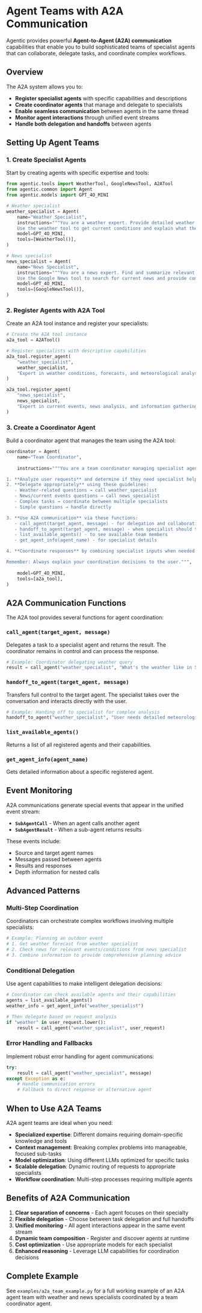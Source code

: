 # Agent Teams with A2A Communication

Agentic provides powerful **Agent-to-Agent (A2A) communication** capabilities that enable you to build sophisticated teams of specialist agents that can collaborate, delegate tasks, and coordinate complex workflows.

## Overview

The A2A system allows you to:
- **Register specialist agents** with specific capabilities and descriptions
- **Create coordinator agents** that manage and delegate to specialists
- **Enable seamless communication** between agents in the same thread
- **Monitor agent interactions** through unified event streams
- **Handle both delegation and handoffs** between agents

## Setting Up Agent Teams

### 1. Create Specialist Agents

Start by creating agents with specific expertise and tools:

```python
from agentic.tools import WeatherTool, GoogleNewsTool, A2ATool
from agentic.common import Agent
from agentic.models import GPT_4O_MINI

# Weather specialist
weather_specialist = Agent(
    name="Weather Specialist",
    instructions="""You are a weather expert. Provide detailed weather information and forecasts.
    Use the weather tool to get current conditions and explain what they mean for the user.""",
    model=GPT_4O_MINI,
    tools=[WeatherTool()],
)

# News specialist
news_specialist = Agent(
    name="News Specialist", 
    instructions="""You are a news expert. Find and summarize relevant news articles.
    Use the Google News tool to search for current news and provide comprehensive summaries.""",
    model=GPT_4O_MINI,
    tools=[GoogleNewsTool()],
)
```

### 2. Register Agents with A2A Tool

Create an A2A tool instance and register your specialists:

```python
# Create the A2A tool instance
a2a_tool = A2ATool()

# Register specialists with descriptive capabilities
a2a_tool.register_agent(
    "weather_specialist", 
    weather_specialist,
    "Expert in weather conditions, forecasts, and meteorological analysis"
)

a2a_tool.register_agent(
    "news_specialist",
    news_specialist, 
    "Expert in current events, news analysis, and information gathering"
)
```

### 3. Create a Coordinator Agent

Build a coordinator agent that manages the team using the A2A tool:

```python
coordinator = Agent(
    name="Team Coordinator",
    
    instructions="""You are a team coordinator managing specialist agents. Your role is to:

1. **Analyze user requests** and determine if they need specialist help
2. **Delegate appropriately** using these guidelines:
   - Weather-related questions → call weather_specialist
   - News/current events questions → call news_specialist  
   - Complex tasks → coordinate between multiple specialists
   - Simple questions → handle directly

3. **Use A2A communication** via these functions:
   - call_agent(target_agent, message) - for delegation and collaboration
   - handoff_to_agent(target_agent, message) - when specialist should take full control
   - list_available_agents() - to see available team members
   - get_agent_info(agent_name) - for specialist details

4. **Coordinate responses** by combining specialist inputs when needed

Remember: Always explain your coordination decisions to the user.""",
    
    model=GPT_4O_MINI,
    tools=[a2a_tool],
)
```

## A2A Communication Functions

The A2A tool provides several functions for agent coordination:

### `call_agent(target_agent, message)`
Delegates a task to a specialist agent and returns the result. The coordinator remains in control and can process the response.

```python
# Example: Coordinator delegating weather query
result = call_agent("weather_specialist", "What's the weather like in San Francisco today?")
```

### `handoff_to_agent(target_agent, message)`  
Transfers full control to the target agent. The specialist takes over the conversation and interacts directly with the user.

```python
# Example: Handing off to specialist for complex analysis
handoff_to_agent("weather_specialist", "User needs detailed meteorological analysis for farming operations")
```

### `list_available_agents()`
Returns a list of all registered agents and their capabilities.

### `get_agent_info(agent_name)`
Gets detailed information about a specific registered agent.

## Event Monitoring

A2A communications generate special events that appear in the unified event stream:

- **`SubAgentCall`** - When an agent calls another agent
- **`SubAgentResult`** - When a sub-agent returns results

These events include:
- Source and target agent names
- Messages passed between agents
- Results and responses
- Depth information for nested calls

## Advanced Patterns

### Multi-Step Coordination

Coordinators can orchestrate complex workflows involving multiple specialists:

```python
# Example: Planning an outdoor event
# 1. Get weather forecast from weather specialist
# 2. Check news for relevant events/conditions from news specialist  
# 3. Combine information to provide comprehensive planning advice
```

### Conditional Delegation

Use agent capabilities to make intelligent delegation decisions:

```python
# Coordinator can check available agents and their capabilities
agents = list_available_agents()
weather_info = get_agent_info("weather_specialist")

# Then delegate based on request analysis
if "weather" in user_request.lower():
    result = call_agent("weather_specialist", user_request)
```

### Error Handling and Fallbacks

Implement robust error handling for agent communications:

```python
try:
    result = call_agent("weather_specialist", message)
except Exception as e:
    # Handle communication errors
    # Fallback to direct response or alternative agent
```

## When to Use A2A Teams

A2A agent teams are ideal when you need:

- **Specialized expertise**: Different domains requiring domain-specific knowledge and tools
- **Context management**: Breaking complex problems into manageable, focused sub-tasks  
- **Model optimization**: Using different LLMs optimized for specific tasks
- **Scalable delegation**: Dynamic routing of requests to appropriate specialists
- **Workflow coordination**: Multi-step processes requiring multiple agents

## Benefits of A2A Communication

1. **Clear separation of concerns** - Each agent focuses on their specialty
2. **Flexible delegation** - Choose between task delegation and full handoffs
3. **Unified monitoring** - All agent interactions appear in the same event stream
4. **Dynamic team composition** - Register and discover agents at runtime
5. **Cost optimization** - Use appropriate models for each specialist
6. **Enhanced reasoning** - Leverage LLM capabilities for coordination decisions

## Complete Example

See `examples/a2a_team_example.py` for a full working example of an A2A agent team with weather and news specialists coordinated by a team coordinator agent.
